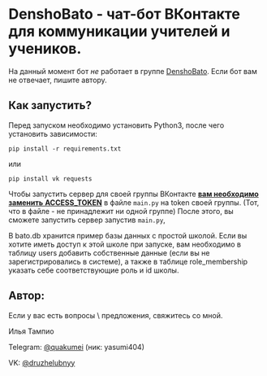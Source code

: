 # DenshoBato - чат-бот ВКонтакте для коммуникации учителей и учеников.

На данный момент бот _не_ работает в группе [DenshoBato](https://vk.com/denshobato). Если бот вам не отвечает, пишите автору. 

## Как запустить?

Перед запуском необходимо установить Python3, после чего установить зависимоcти:

`pip install -r requirements.txt`

или

`pip install vk requests`



Чтобы запустить сервер для своей группы ВКонтакте <u>**вам необходимо заменить** **ACCESS_TOKEN**</u> в файле `main.py` на token своей группы. (Тот, что в файле - не принадлежит ни одной группе) После этого, вы сможете запустить сервер запустив `main.py`,





В bato.db хранится пример базы данных с простой школой. Если вы хотите иметь доступ к этой школе при запуске, вам необходимо в таблицу users добавить собственные данные (если вы не зарегистрировались в системе), а также в таблице role_membership указать себе соответствующие роль и id школы.



## Автор:

Если у вас есть вопросы \  предложения, свяжитесь со мной.

Илья Тампио

Telegram: [@quakumei](https://t.me/quakumei) (ник: yasumi404)

VK: [@druzhelubnyy](https://vk.com/id388032588)

